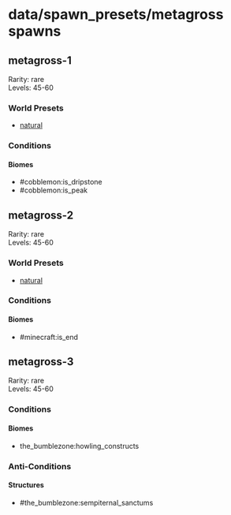 # data/spawn_presets/metagross spawns  
  
## metagross-1  
Rarity: rare  
Levels: 45-60  
  
### World Presets  
* [natural](data/spawn_data/natural.md)  
  
### Conditions  
  
#### Biomes  
  * #cobblemon:is_dripstone
  * #cobblemon:is_peak
  
  
## metagross-2  
Rarity: rare  
Levels: 45-60  
  
### World Presets  
* [natural](data/spawn_data/natural.md)  
  
### Conditions  
  
#### Biomes  
  * #minecraft:is_end
  
  
## metagross-3  
Rarity: rare  
Levels: 45-60  
  
### Conditions  
  
#### Biomes  
  * the_bumblezone:howling_constructs
  
  
### Anti-Conditions  
  
#### Structures  
  * #the_bumblezone:sempiternal_sanctums
  
